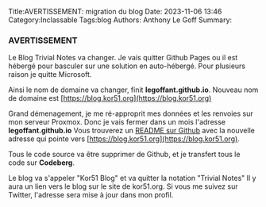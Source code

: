 Title:AVERTISSEMENT: migration du blog 
Date: 2023-11-06 13:46
Category:Inclassable
Tags:blog
Authors: Anthony Le Goff
Summary:

### AVERTISSEMENT

Le Blog Trivial Notes va changer. Je vais quitter Github Pages ou il est hébergé pour basculer sur une solution en auto-hébergé. Pour plusieurs raison je quitte Microsoft.

Ainsi le nom de domaine va changer, finit **legoffant.github.io**. Nouveau nom de domaine est [https://blog.kor51.org](https://blog.kor51.org)

Grand démenagement, je me ré-approprit mes données et les renvoies sur mon serveur Proxmox. Donc je vais fermer dans un mois l'adresse **legoffant.github.io** Vous trouverez un [README sur Github](https://github.com/legoffant/legoffant.github.io) avec la nouvelle adresse qui pointe vers [https://blog.kor51.org](https://blog.kor51.org).

Tous le code source va être supprimer de Github, et je transfert tous le code sur **Codeberg**.

Le blog va s'appeler "Kor51 Blog" et va quitter la notation "Trivial Notes" Il y aura un lien vers le blog sur le site de kor51.org. Si vous me suivez sur Twitter, l'adresse sera mise à jour dans mon profil. 